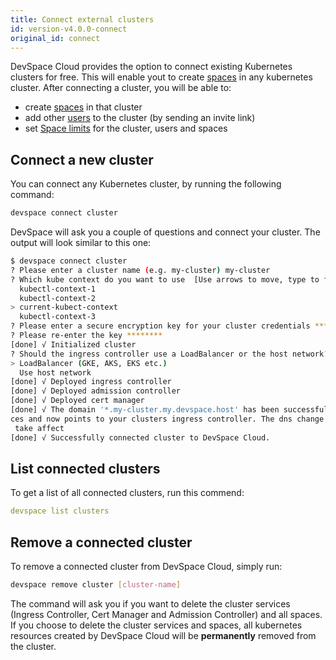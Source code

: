 ```yaml
---
title: Connect external clusters
id: version-v4.0.0-connect
original_id: connect
---
```


DevSpace Cloud provides the option to connect existing Kubernetes clusters for free. This will enable yout to create [spaces](/docs/cloud/spaces/what-are-spaces) in any kubernetes cluster. After connecting a cluster, you will be able to:
- create [spaces](/docs/cloud/spaces/what-are-spaces) in that cluster
- add other [users](/docs/cloud/clusters/users) to the cluster (by sending an invite link)
- set [Space limits](/docs/cloud/spaces/resource-limits) for the cluster, users and spaces

## Connect a new cluster
You can connect any Kubernetes cluster, by running the following command:
```bash
devspace connect cluster
```

DevSpace will ask you a couple of questions and connect your cluster. The output will look similar to this one:
```bash
$ devspace connect cluster    
? Please enter a cluster name (e.g. my-cluster) my-cluster
? Which kube context do you want to use  [Use arrows to move, type to filter]
  kubectl-context-1
  kubectl-context-2
> current-kubect-context
  kubectl-context-3
? Please enter a secure encryption key for your cluster credentials ******** # Choose a password-like key for encrypting your cluster credentials
? Please re-enter the key ********                    
[done] √ Initialized cluster
? Should the ingress controller use a LoadBalancer or the host network?  [Use arrows to move, type to filter]
> LoadBalancer (GKE, AKS, EKS etc.)                   
  Use host network
[done] √ Deployed ingress controller                  
[done] √ Deployed admission controller                
[done] √ Deployed cert manager                        
[done] √ The domain '*.my-cluster.my.devspace.host' has been successfully configured for your clusters spa
ces and now points to your clusters ingress controller. The dns change however can take several minutes to
 take affect
[done] √ Successfully connected cluster to DevSpace Cloud.
```

## List connected clusters
To get a list of all connected clusters, run this commend:
```yaml
devspace list clusters
```

## Remove a connected cluster
To remove a connected cluster from DevSpace Cloud, simply run:
```bash
devspace remove cluster [cluster-name]
```

The command will ask you if you want to delete the cluster services (Ingress Controller, Cert Manager and Admission Controller) and all spaces. If you choose to delete the cluster services and spaces, all kubernetes resources created by DevSpace Cloud will be **permanently** removed from the cluster.
